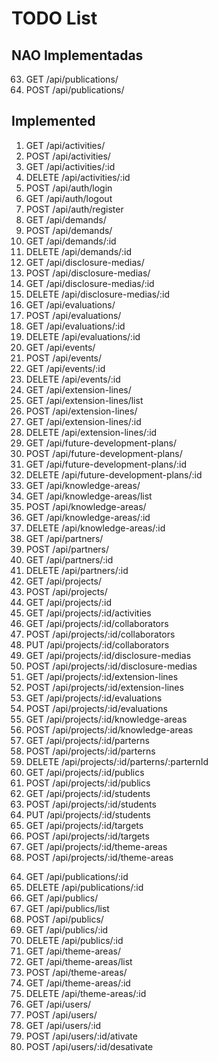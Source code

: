 # TODO List

## NAO Implementadas

63. GET         /api/publications/                   
63. POST        /api/publications/ 

## Implemented

1.  GET         /api/activities/                     
2.  POST        /api/activities/                     
3.  GET         /api/activities/:id                  
3.  DELETE      /api/activities/:id                  
4.  POST        /api/auth/login                      
5.  GET         /api/auth/logout                     
6.  POST        /api/auth/register                   
7.  GET         /api/demands/                        
8.  POST        /api/demands/                        
9.  GET         /api/demands/:id                     
0.  DELETE      /api/demands/:id                     
11. GET         /api/disclosure-medias/              
12. POST        /api/disclosure-medias/              
13. GET         /api/disclosure-medias/:id           
13. DELETE      /api/disclosure-medias/:id           
14. GET         /api/evaluations/                    
15. POST        /api/evaluations/                    
16. GET         /api/evaluations/:id                 
17. DELETE      /api/evaluations/:id                 
18. GET         /api/events/                         
19. POST        /api/events/                         
20. GET         /api/events/:id                      
21. DELETE      /api/events/:id                      
22. GET         /api/extension-lines/                
23. GET         /api/extension-lines/list            
23. POST        /api/extension-lines/                
24. GET         /api/extension-lines/:id             
25. DELETE      /api/extension-lines/:id             
26. GET         /api/future-development-plans/       
27. POST        /api/future-development-plans/       
28. GET         /api/future-development-plans/:id    
29. DELETE      /api/future-development-plans/:id    
30. GET         /api/knowledge-areas/                
31. GET         /api/knowledge-areas/list            
32. POST        /api/knowledge-areas/                
33. GET         /api/knowledge-areas/:id             
33. DELETE      /api/knowledge-areas/:id             
34. GET         /api/partners/                       
35. POST        /api/partners/                       
36. GET         /api/partners/:id                    
37. DELETE      /api/partners/:id                    
38. GET         /api/projects/                       
39. POST        /api/projects/                       
40. GET         /api/projects/:id                    
41. GET         /api/projects/:id/activities         
42. GET         /api/projects/:id/collaborators      
43. POST        /api/projects/:id/collaborators      
43. PUT         /api/projects/:id/collaborators      
44. GET         /api/projects/:id/disclosure-medias  
45. POST        /api/projects/:id/disclosure-medias  
46. GET         /api/projects/:id/extension-lines    
47. POST        /api/projects/:id/extension-lines    
48. GET         /api/projects/:id/evaluations        
49. POST        /api/projects/:id/evaluations        
50. GET         /api/projects/:id/knowledge-areas    
51. POST        /api/projects/:id/knowledge-areas    
52. GET         /api/projects/:id/parterns           
53. POST        /api/projects/:id/parterns           
53. DELETE      /api/projects/:id/parterns/:parternId
54. GET         /api/projects/:id/publics            
55. POST        /api/projects/:id/publics            
56. GET         /api/projects/:id/students           
57. POST        /api/projects/:id/students           
58. PUT         /api/projects/:id/students           
59. GET         /api/projects/:id/targets            
60. POST        /api/projects/:id/targets            
61. GET         /api/projects/:id/theme-areas        
62. POST        /api/projects/:id/theme-areas        
<!-- 63. GET         /api/publications/                    -->
<!-- 63. POST        /api/publications/                    -->
64. GET         /api/publications/:id                
65. DELETE      /api/publications/:id                
66. GET         /api/publics/                        
67. GET         /api/publics/list                    
68. POST        /api/publics/                        
69. GET         /api/publics/:id                     
70. DELETE      /api/publics/:id                     
71. GET         /api/theme-areas/                    
72. GET         /api/theme-areas/list                
73. POST        /api/theme-areas/                    
73. GET         /api/theme-areas/:id                 
74. DELETE      /api/theme-areas/:id                 
75. GET         /api/users/                          
76. POST        /api/users/                          
77. GET         /api/users/:id                       
78. POST        /api/users/:id/ativate               
79. POST        /api/users/:id/desativate            

